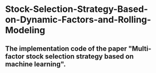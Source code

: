 # Stock-Selection-Strategy-Based-on-Dynamic-Factors-and-Rolling-Modeling

## The implementation code of the paper "Multi-factor stock selection strategy based on machine learning".
